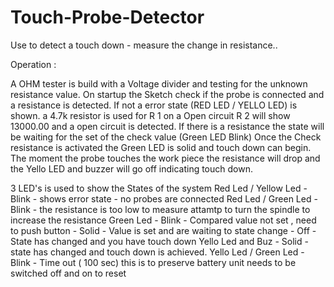 # Touch-Probe-Detector
Use to detect a touch down - measure the change in resistance..

Operation :

A OHM tester is build with a Voltage divider and testing for the unknown resistance value.
On startup the Sketch check if the probe is connected and a resistance is detected. If not a 
error state (RED LED / YELLO LED) is shown. a 4.7k resistor is used for R 1 on a Open circuit R 2 will 
show 13000.00 and a open  circuit  is detected.
If there is a resistance the state will be waiting for the set of the check value (Green LED Blink)
Once the Check resistance is activated the Green LED is solid and touch down can begin.
The moment the probe touches the work piece the resistance will drop and the Yello LED and buzzer will 
go off indicating touch down. 

3 LED's is used to show the States of the system
Red Led / Yellow Led  -   Blink   - shows error state - no probes are connected
Red Led / Green Led   -   Blink   - the resistance is too low to measure attamtp to turn the spindle to increase the resistance 
Green Led             -   Blink   - Compared value not set , need to push button
                      -   Solid   - Value is set and are waiting to state change
                      -   Off     - State has changed and you have touch down
Yello Led and Buz     -   Solid   - state has changed and touch down is achieved.
Yello Led / Green Led -   Blink   - Time out ( 100 sec) this is to preserve battery unit needs to be switched off and on to reset
